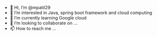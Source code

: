 - 👋 Hi, I’m @mpatil29
- 👀 I’m interested in Java, spring boot framework and cloud computing
- 🌱 I’m currently learning Google cloud
- 💞️ I’m looking to collaborate on ...
- 📫 How to reach me ...

<!---
mpatil29/mpatil29 is a ✨ special ✨ repository because its `README.md` (this file) appears on your GitHub profile.
You can click the Preview link to take a look at your changes.
--->
